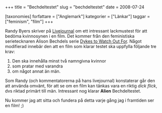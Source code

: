 +++
title = "Bechdeltestet"
slug = "bechdeltestet"
date = 2008-07-24

[taxonomies]
forfattare = ["Anglemark"]
kategorier = ["Länkar"]
taggar = ["feminism", "film"]
+++

Randy Byers skriver på [Livejournal](http://fringefaan.livejournal.com/180628.html) om ett intressant lackmustest för att bedöma kvinnosynen i en film. Det kommer från den feministiska serietecknaren Alison Bechdels serie [Dykes to Watch Out For](http://alisonbechdel.blogspot.com/2005/08/rule.html). Något modifierad innebär den att en film som klarar testet ska uppfylla följande tre krav:

1) Den ska innehålla minst två namngivna kvinnor
2) som pratar med varandra
3) om något annat än män.

Som Randy (och kommentatorerna på hans livejournal) konstaterar går den att använda omvänt, för att se om en film kan tänkas vara en riktig <em>dick flick</em>, dvs riktad primärt till män. Intressant nog klarar **Alien** Bechdeltestet.

Nu kommer jag att sitta och fundera på detta varje gång jag i framtiden ser en film! ;)
